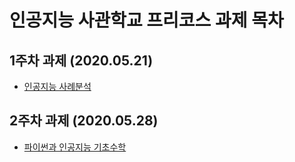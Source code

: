 # 인공지능 사관학교 프리코스 과제 목차

## 1주차 과제 (2020.05.21)
* [인공지능 사례분석](https://github.com/01yoon240/chulwoo/blob/master/Untitled0.ipynb)
## 2주차 과제 (2020.05.28)
* [파이썬과 인공지능 기초수학](https://github.com/01yoon240/chulwoo/blob/master/2주차%20과제.ipynb)
